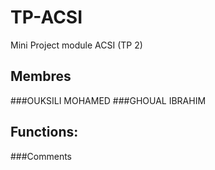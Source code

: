 # TP-ACSI
Mini Project module ACSI (TP 2)

## Membres

###OUKSILI MOHAMED 
###GHOUAL IBRAHIM

## Functions:
###Comments
